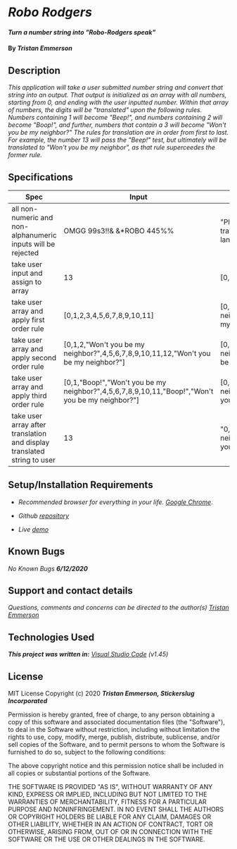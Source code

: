 
# _Robo Rodgers_

  

#### _Turn a number string into "Robo-Rodgers speak"_	

  

#### By _**Tristan Emmerson**_

  

## **Description**

  

_This application will take a user submitted number string and convert that string into an output. That output is initialized as an array with all numbers, starting from 0, and ending with the user inputted number. Within that array of numbers, the digits will be "translated" upon the following rules. Numbers containing 1 will become "Beep!", and numbers containing 2 will become "Boop!", and further, numbers that contain a 3 will become "Won't you be my neighbor?" The rules for translation are in order from first to last. For example, the number 13 will pass the "Beep!" test, but ultimately will be translated to "Won't you be my neighbor", as that rule superceedes the former rule._

## **Specifications**

| Spec 	| Input 	| Output 	|
|-	|-	|-	|
| all non-numeric and non-alphanumeric inputs will be rejected 	| OMGG 99s3!!& &*ROBO 445%% 	| "Please use only numbers. Our robot cannot translate such a complex and foreign alien language." 	|
| take user input and assign to array 	| 13                                                                                                                                	| [0,1,2,3,4,5,6,7,8,9,10,11,12,13] 	|
| take user array and apply first order rule 	| [0,1,2,3,4,5,6,7,8,9,10,11] 	| [0,1,2,"Won't you be my neighbor?",4,5,6,7,8,9,10,11,12,"Won't you be my neighbor?"] 	|
| take user array and apply second order rule 	| [0,1,2,"Won't you be my neighbor?",4,5,6,7,8,9,10,11,12,"Won't you be my neighbor?"] 	| [0,1,"Boop!","Won't you be my neighbor?",4,5,6,7,8,9,10,11,"Boop!","Won't you be my neighbor?"] 	|
| take user array and apply third order rule 	| [0,1,"Boop!","Won't you be my neighbor?",4,5,6,7,8,9,10,11,"Boop!","Won't you be my neighbor?"] 	| [0,"Beep!","Boop!","Won't you be my neighbor?",4,5,6,7,8,9,10,"Beep!","Boop!","Won't you be my neighbor?"] 	|
| take user array after translation and display translated string to user 	| 13                                                                                                                                	| "0,"Beep!","Boop!","Won't you be my neighbor?",4,5,6,7,8,9,10,"Beep!","Boop!","Won't you be my neighbor?" 	|

## **Setup/Installation Requirements**

  

*  _Recommended browser for everything in your life. [Google Chrome](https://www.google.com/chrome/)_.

*  _Github [repository](https://github.com/tmemmerson/robo-rodgers.git)_

*  _Live [demo](https://tmemmerson.github.io/robo-rodgers)_


  

## **Known Bugs**

  

_No Known Bugs **6/12/2020**_

  

## **Support and contact details**

  

_Questions, comments and concerns can be directed to the author(s) [Tristan Emmerson](tristan@stickerslug.com)_

  

## **Technologies Used**

  

_**This project was written in:** [Visual Studio Code](https://code.visualstudio.com/) (v1.45)_

  

## **License**


MIT License
Copyright (c) 2020 **_Tristan Emmerson, Stickerslug Incorporated_**


Permission is hereby granted, free of charge, to any person obtaining a copy
of this software and associated documentation files (the "Software"), to deal
in the Software without restriction, including without limitation the rights
to use, copy, modify, merge, publish, distribute, sublicense, and/or sell
copies of the Software, and to permit persons to whom the Software is
furnished to do so, subject to the following conditions:

The above copyright notice and this permission notice shall be included in all
copies or substantial portions of the Software.

THE SOFTWARE IS PROVIDED "AS IS", WITHOUT WARRANTY OF ANY KIND, EXPRESS OR
IMPLIED, INCLUDING BUT NOT LIMITED TO THE WARRANTIES OF MERCHANTABILITY,
FITNESS FOR A PARTICULAR PURPOSE AND NONINFRINGEMENT. IN NO EVENT SHALL THE
AUTHORS OR COPYRIGHT HOLDERS BE LIABLE FOR ANY CLAIM, DAMAGES OR OTHER
LIABILITY, WHETHER IN AN ACTION OF CONTRACT, TORT OR OTHERWISE, ARISING FROM,
OUT OF OR IN CONNECTION WITH THE SOFTWARE OR THE USE OR OTHER DEALINGS IN THE
SOFTWARE.


